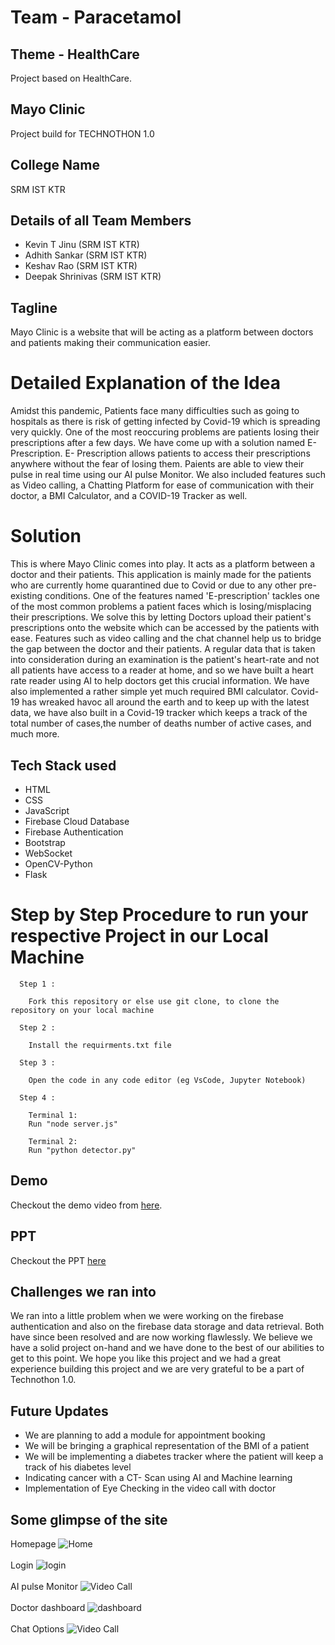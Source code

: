 # Team - Paracetamol

## Theme - HealthCare
Project based on HealthCare.

## Mayo Clinic
Project build for TECHNOTHON 1.0

## College Name
SRM IST KTR

## Details of all Team Members
- Kevin T Jinu (SRM IST KTR)
- Adhith Sankar (SRM IST KTR)
- Keshav Rao (SRM IST KTR)
- Deepak Shrinivas (SRM IST KTR)

<!-- ## Discord Usernames of TEAM MEMBERS
- Kevin Jinu | Participant
- Adhith Sankar | Participant
- Deepak Shrinivas | Participant
- Keshav Rao | Participant -->

## Tagline
Mayo Clinic is a website that will be acting as a platform between doctors and patients making their communication easier.

# Detailed Explanation of the Idea
Amidst this pandemic, Patients face many difficulties such as going to hospitals as there is risk of getting infected by Covid-19 which is spreading very quickly. One of the most reoccuring problems are patients losing their prescriptions after a few days. We have come up with a solution named E- Prescription. 
E- Prescription allows patients to access their prescriptions anywhere without the fear of losing them. Paients are able to view their pulse in real time using our AI pulse Monitor. We also included features such as Video calling, a Chatting Platform for ease of communication with their doctor, a BMI Calculator, and a COVID-19 Tracker as well.

# Solution
This is where Mayo Clinic comes into play. It acts as a platform between a doctor and their patients. This application is mainly made for the patients who are currently home quarantined due to Covid or due to any other pre-existing conditions. One of the features named 'E-prescription' tackles one of the most common problems a patient faces which is losing/misplacing their prescriptions. We solve this by letting Doctors upload their patient's prescriptions onto the website which can be accessed by the patients with ease. Features such as video calling and the chat channel help us to bridge the gap between the doctor and their patients. A regular data that is taken into consideration during an examination is the patient's heart-rate and not all patients have access to a reader at home, and so we have built a heart rate reader using AI to help doctors get this crucial information. We have also implemented a rather simple yet much required BMI calculator. Covid-19 has wreaked havoc all around the earth and to keep up with the latest data, we have also built in a Covid-19 tracker which keeps a track of the total number of cases,the number of deaths number of active cases, and much more.

## Tech Stack used

- HTML
- CSS
- JavaScript
- Firebase Cloud Database
- Firebase Authentication
- Bootstrap
- WebSocket
- OpenCV-Python
- Flask

# Step by Step Procedure to run your respective Project in our Local Machine

      Step 1 :

        Fork this repository or else use git clone, to clone the repository on your local machine

      Step 2 :

        Install the requirments.txt file

      Step 3 :

        Open the code in any code editor (eg VsCode, Jupyter Notebook)

      Step 4 :

        Terminal 1:
        Run "node server.js"

        Terminal 2:
        Run "python detector.py"

## Demo

Checkout the demo video from [here](https://youtu.be/by7GalIYopE).

## PPT

Checkout the PPT [here](https://drive.google.com/file/d/1_gtecq73eBg-j7EYOndyVS28Q4nAWrjK/view?usp=sharing)

## Challenges we ran into

We ran into a little problem when we were working on the firebase authentication and also on the firebase data storage and data retrieval. Both have since been resolved and are now working flawlessly. We believe we have a solid project on-hand and we have done to the best of our abilities to get to this point. We hope you like this project and we had a great experience building this project and we are very grateful to be a part of Technothon 1.0.

## Future Updates

- We are planning to add a module for appointment booking
- We will be bringing a graphical representation of the BMI of a patient
- We will be implementing a diabetes tracker where the patient will keep a track of his diabetes level
- Indicating cancer with a CT- Scan using AI and Machine learning
- Implementation of Eye Checking in the video call with doctor

## Some glimpse of the site

Homepage
![Home](gitImg/About.png)
<br><br>
Login
![login](gitImg/login.png)
<br><br>
AI pulse Monitor
![Video Call](gitImg/AI.png)
<br><br>
Doctor dashboard
![dashboard](gitImg/dashboard.png)
<br><br>
Chat Options
![Video Call](gitImg/videocall.png)
<br><br>
